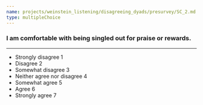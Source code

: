 ```yaml
---
name: projects/weinstein_listening/disagreeing_dyads/presurvey/SC_2.md
type: multipleChoice
---
```


### I am comfortable with being singled out for praise or rewards.

---

- Strongly disagree 1
- Disagree 2
- Somewhat disagree 3
- Neither agree nor disagree 4
- Somewhat agree 5
- Agree 6
- Strongly agree 7
